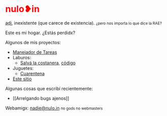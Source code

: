 <h1 style=color:red;margin-top:0>nulo❥in</h1>

<p><abbr title="adjetivo">adj.</abbr> inexistente (que carece de existencia).
<small>¿pero nos importa lo que dice la RAE?</small></p>

Este es mi hogar. ¿Estás perdidx?

Algunos de mis proyectos:

-   [Manejador de Tareas](https://tareas.nulo.in)
-   Laburos:
    -   [Salvá la costanera](https://salvalacostanera.com.ar), [código](https://gitea.nulo.in/Nulo/salva-la-costanera)
-   Juguetes:
    -   [Cuarentena](https://cuarentena.nulo.in)
-   [Este sitio](https://gitea.nulo.in/Nulo/sitio)

Algunas cosas que escribí recientemente:

-   [[Arrelgando bugs ajenos]]

Webamigx: [nadie@nulo.in](mailto:nadie@nulo.in) <small>no gods no webmasters</small>
